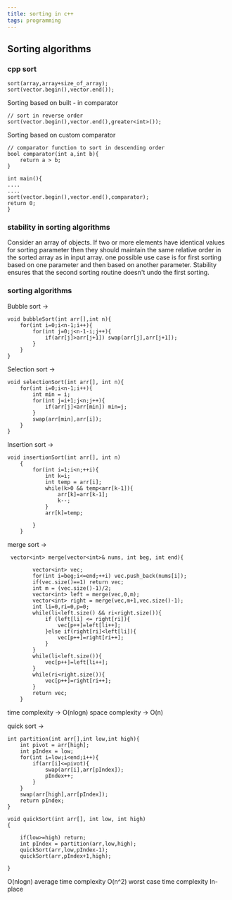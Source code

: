 ```yaml
---
title: sorting in c++
tags: programming
---
```

## Sorting algorithms
### cpp  sort
```
sort(array,array+size_of_array);
sort(vector.begin(),vector.end());
```

 Sorting based on built - in comparator 

```
// sort in reverse order
sort(vector.begin(),vector.end(),greater<int>());
```

Sorting based on custom comparator

```
// comparator function to sort in descending order
bool comparator(int a,int b){
	return a > b;
}

int main(){
....
....
sort(vector.begin(),vector.end(),comparator);
return 0;
}
```

### stability in sorting algorithms
Consider an array of objects. If two or more elements have identical values for sorting parameter then they should maintain the same relative order in the sorted array as in input array. 
one possible use case is for first sorting based on one parameter and then based on another parameter. Stability ensures that the second sorting routine doesn't undo the first sorting.

### sorting algorithms
Bubble sort ->  
```
void bubbleSort(int arr[],int n){
	for(int i=0;i<n-1;i++){
		for(int j=0;j<n-1-i;j++){
			if(arr[j]>arr[j+1]) swap(arr[j],arr[j+1]);
		}
	}
}

```

Selection sort -> 
```
void selectionSort(int arr[], int n){
	for(int i=0;i<n-1;i++){
		int min = i;
		for(int j=i+1;j<n;j++){
			if(arr[j]<arr[min]) min=j;
		}
		swap(arr[min],arr[i]);
	}
}

```

Insertion sort ->
```
void insertionSort(int arr[], int n)
    {
        for(int i=1;i<n;++i){
            int k=i;
            int temp = arr[i];
            while(k>0 && temp<arr[k-1]){
                arr[k]=arr[k-1];
                k--;
            }
            arr[k]=temp;
            
        }
    }

```

merge sort ->
```
 vector<int> merge(vector<int>& nums, int beg, int end){
        
        vector<int> vec;
        for(int i=beg;i<=end;++i) vec.push_back(nums[i]);
        if(vec.size()==1) return vec;
        int m = (vec.size()-1)/2;
        vector<int> left = merge(vec,0,m);
        vector<int> right = merge(vec,m+1,vec.size()-1);
        int li=0,ri=0,p=0;
        while(li<left.size() && ri<right.size()){
            if (left[li] <= right[ri]){
                vec[p++]=left[li++];
            }else if(right[ri]<left[li]){
                vec[p++]=right[ri++];
            }
        }
        while(li<left.size()){
            vec[p++]=left[li++];
        }
        while(ri<right.size()){
            vec[p++]=right[ri++];
        }
        return vec;
    }
```
time complexity -> O(nlogn)
space complexity -> O(n)

quick sort ->
```
int partition(int arr[],int low,int high){
	int pivot = arr[high];
	int pIndex = low;
	for(int i=low;i<end;i++){
		if(arr[i]<=pivot){
			swap(arr[i],arr[pIndex]);
			pIndex++;
		}
	}
	swap(arr[high],arr[pIndex]);
	return pIndex;
}

void quickSort(int arr[], int low, int high)
{
    
    if(low>=high) return;
    int pIndex = partition(arr,low,high);
    quickSort(arr,low,pIndex-1);
    quickSort(arr,pIndex+1,high);
 
}

```
O(nlogn) average time complexity
O(n^2) worst case time complexity
In-place 